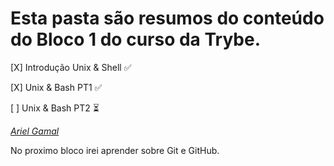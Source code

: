 # Esta pasta são resumos do conteúdo do Bloco 1 do curso da Trybe.

[X] Introdução Unix & Shell :white_check_mark:

[X] Unix & Bash PT1  :white_check_mark:

[ ] Unix & Bash PT2 :hourglass_flowing_sand:

_[Ariel Gamal](https://www.linkedin.com/in/arielgamal/)_ 

No proximo bloco irei aprender sobre Git e GitHub.